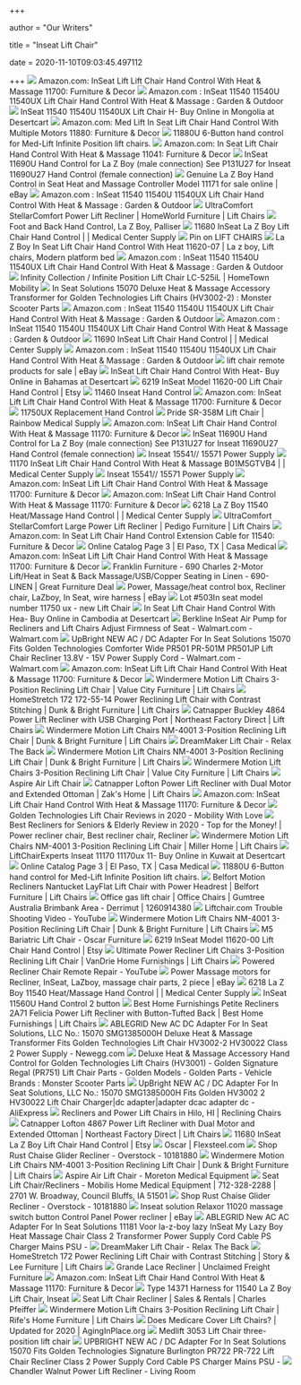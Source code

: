 +++
        
author = "Our Writers"
        
title = "Inseat Lift Chair"
        
date = 2020-11-10T09:03:45.497112
        
+++
[ ![](https://images-na.ssl-images-amazon.com/images/I/61Q2fIkOBKL._AC_SL1024_.jpg)](https://images-na.ssl-images-amazon.com/images/I/61Q2fIkOBKL._AC_SL1024_.jpg) Amazon.com: InSeat Lift Lift Chair Hand Control With Heat & Massage 11700:  Furniture & Decor
[ ![](https://images-na.ssl-images-amazon.com/images/I/5146oh2oBxL._AC_SY450_.jpg)](https://images-na.ssl-images-amazon.com/images/I/5146oh2oBxL._AC_SY450_.jpg) Amazon.com : InSeat 11540 11540U 11540UX Lift Chair Hand Control With Heat  & Massage : Garden & Outdoor
[ ![](https://m.media-amazon.com/images/I/41f1DVviO8L.jpg)](https://m.media-amazon.com/images/I/41f1DVviO8L.jpg) InSeat 11540 11540U 11540UX Lift Chair H- Buy Online in Mongolia at  Desertcart
[ ![](https://images-na.ssl-images-amazon.com/images/I/71PjikM7x1L._AC_SL1027_.jpg)](https://images-na.ssl-images-amazon.com/images/I/71PjikM7x1L._AC_SL1027_.jpg) Amazon.com: Med Lift In Seat Lift Chair Hand Control With Multiple Motors  11880: Furniture & Decor
[ ![](https://www.liftchair.com/catalog/med-lift-inseat-11880u_802_detail.jpg)](https://www.liftchair.com/catalog/med-lift-inseat-11880u_802_detail.jpg) 11880U 6-Button hand control for Med-Lift Infinite Position lift chairs.
[ ![](https://images-na.ssl-images-amazon.com/images/I/61WRp6yEsxL._AC_SL1024_.jpg)](https://images-na.ssl-images-amazon.com/images/I/61WRp6yEsxL._AC_SL1024_.jpg) Amazon.com: In Seat Lift Chair Hand Control With Heat & Massage 11041:  Furniture & Decor
[ ![](https://www.liftchair.com/catalog/p131_inseat-11690u_1864_detail.jpg)](https://www.liftchair.com/catalog/p131_inseat-11690u_1864_detail.jpg) InSeat 11690U Hand Control for La Z Boy (male connection) See P131U27 for  Inseat 11690U27 Hand Control (female connection)
[ ![](https://i.ebayimg.com/images/g/yA8AAOSws-xe-N-u/s-l1600.jpg)](https://i.ebayimg.com/images/g/yA8AAOSws-xe-N-u/s-l1600.jpg) Genuine La Z Boy Hand Control in Seat Heat and Massage Controller Model  11171 for sale online | eBay
[ ![](https://images-na.ssl-images-amazon.com/images/I/812Yngs%2BrTL._AC_SY606_.jpg)](https://images-na.ssl-images-amazon.com/images/I/812Yngs%2BrTL._AC_SY606_.jpg) Amazon.com : InSeat 11540 11540U 11540UX Lift Chair Hand Control With Heat  & Massage : Garden & Outdoor
[ ![](https://imageresizer.furnituredealer.net/img/remote/images.furnituredealer.net/img/products%2Fultracomfort%2Fcolor%2Fstellarcomfort_uc550-lrg-coffeehouse-b3.jpg?width=878&height=600&scale=both&trim.threshold=80)](https://imageresizer.furnituredealer.net/img/remote/images.furnituredealer.net/img/products%2Fultracomfort%2Fcolor%2Fstellarcomfort_uc550-lrg-coffeehouse-b3.jpg?width=878&height=600&scale=both&trim.threshold=80) UltraComfort StellarComfort Power Lift Recliner | HomeWorld Furniture | Lift  Chairs
[ ![](https://www.liftchair.com/catalog/11680a_2219_detail.jpg)](https://www.liftchair.com/catalog/11680a_2219_detail.jpg) Foot and Back Hand Control, La Z Boy, Palliser
[ ![](https://medicalcentersupply.com/wp-content/uploads/2018/11/11680-175x300.jpg)](https://medicalcentersupply.com/wp-content/uploads/2018/11/11680-175x300.jpg) 11680 InSeat La Z Boy Lift Chair Hand Control | | Medical Center Supply
[ ![](https://i.pinimg.com/564x/61/d7/0e/61d70eaedc3eb9d8792be1749c272545.jpg)](https://i.pinimg.com/564x/61/d7/0e/61d70eaedc3eb9d8792be1749c272545.jpg) Pin on LIFT CHAIRS
[ ![](https://i.pinimg.com/originals/e9/99/ea/e999ead69af40018dc482ef010c73f2f.jpg)](https://i.pinimg.com/originals/e9/99/ea/e999ead69af40018dc482ef010c73f2f.jpg) La Z Boy In Seat Lift Chair Hand Control With Heat 11620-07 | La z boy, Lift  chairs, Modern platform bed
[ ![](https://images-na.ssl-images-amazon.com/images/I/61t8hJsCkZL._AC_SX679_.jpg)](https://images-na.ssl-images-amazon.com/images/I/61t8hJsCkZL._AC_SX679_.jpg) Amazon.com : InSeat 11540 11540U 11540UX Lift Chair Hand Control With Heat  & Massage : Garden & Outdoor
[ ![](https://htmia.com/media/catalog/product/cache/c152aa7b1168fd895921c4b94cfb8ea3/5/2/525_3_2.png)](https://htmia.com/media/catalog/product/cache/c152aa7b1168fd895921c4b94cfb8ea3/5/2/525_3_2.png) Infinity Collection / Infinite Position Lift Chair LC-525iL | HomeTown  Mobility
[ ![](https://www.monsterscooterparts.com/media/catalog/product/cache/1/image/9df78eab33525d08d6e5fb8d27136e95/g/4/g45-6195_4.jpg)](https://www.monsterscooterparts.com/media/catalog/product/cache/1/image/9df78eab33525d08d6e5fb8d27136e95/g/4/g45-6195_4.jpg) In Seat Solutions 15070 Deluxe Heat & Massage Accessory Transformer for  Golden Technologies Lift Chairs (HV3002-2) : Monster Scooter Parts
[ ![](https://images-na.ssl-images-amazon.com/images/I/61M4LZX03kL._AC_SY355_.jpg)](https://images-na.ssl-images-amazon.com/images/I/61M4LZX03kL._AC_SY355_.jpg) Amazon.com : InSeat 11540 11540U 11540UX Lift Chair Hand Control With Heat  & Massage : Garden & Outdoor
[ ![](https://images-na.ssl-images-amazon.com/images/I/81Iap-rj25L._AC_SY679_.jpg)](https://images-na.ssl-images-amazon.com/images/I/81Iap-rj25L._AC_SY679_.jpg) Amazon.com : InSeat 11540 11540U 11540UX Lift Chair Hand Control With Heat  & Massage : Garden & Outdoor
[ ![](https://i0.wp.com/medicalcentersupply.com/wp-content/uploads/2018/11/11690-Full-150x150.jpg?fit=150%2C150&ssl=1)](https://i0.wp.com/medicalcentersupply.com/wp-content/uploads/2018/11/11690-Full-150x150.jpg?fit=150%2C150&ssl=1) 11690 InSeat Lift Chair Hand Control | | Medical Center Supply
[ ![](https://images-na.ssl-images-amazon.com/images/I/71Cv0tdv4EL._AC_SY741_.jpg)](https://images-na.ssl-images-amazon.com/images/I/71Cv0tdv4EL._AC_SY741_.jpg) Amazon.com : InSeat 11540 11540U 11540UX Lift Chair Hand Control With Heat  & Massage : Garden & Outdoor
[ ![](https://i.ebayimg.com/thumbs/images/g/4RwAAOSwPSNfhby6/s-l300.jpg)](https://i.ebayimg.com/thumbs/images/g/4RwAAOSwPSNfhby6/s-l300.jpg) lift chair remote products for sale | eBay
[ ![](https://m.media-amazon.com/images/I/51UrTN7lEqL.jpg)](https://m.media-amazon.com/images/I/51UrTN7lEqL.jpg) InSeat Lift Chair Hand Control With Heat- Buy Online in Bahamas at  Desertcart
[ ![](https://i.etsystatic.com/20611928/r/il/55e2b0/1948153140/il_570xN.1948153140_f6bb.jpg)](https://i.etsystatic.com/20611928/r/il/55e2b0/1948153140/il_570xN.1948153140_f6bb.jpg) 6219 InSeat Model 11620-00 Lift Chair Hand Control | Etsy
[ ![](https://www.liftchair.com/catalog/photo1_439_detail.jpg)](https://www.liftchair.com/catalog/photo1_439_detail.jpg) 11460 Inseat Hand Control
[ ![](https://images-na.ssl-images-amazon.com/images/I/41nK9UDVPEL._AC_.jpg)](https://images-na.ssl-images-amazon.com/images/I/41nK9UDVPEL._AC_.jpg) Amazon.com: InSeat Lift Lift Chair Hand Control With Heat & Massage 11700:  Furniture & Decor
[ ![](https://www.liftchair.com/catalog/11750ux-inseat-hand-control_113_detail.jpg)](https://www.liftchair.com/catalog/11750ux-inseat-hand-control_113_detail.jpg) 11750UX Replacement Hand Control
[ ![](https://rainbowmedicalsupplies.com/wp-content/uploads/2015/01/LC-358-Lifted-DeepSky-Serta-3-13-600x600.jpg)](https://rainbowmedicalsupplies.com/wp-content/uploads/2015/01/LC-358-Lifted-DeepSky-Serta-3-13-600x600.jpg) Pride SR-358M Lift Chair | Rainbow Medical Supply
[ ![](https://images-na.ssl-images-amazon.com/images/I/617iTpxQeHL._AC_UL160_SR160,160_.jpg)](https://images-na.ssl-images-amazon.com/images/I/617iTpxQeHL._AC_UL160_SR160,160_.jpg) Amazon.com: InSeat Lift Chair Hand Control With Heat & Massage 11170:  Furniture & Decor
[ ![](https://www.liftchair.com/catalog/inseat_11690u_hand_control_back_55_detail.jpg)](https://www.liftchair.com/catalog/inseat_11690u_hand_control_back_55_detail.jpg) InSeat 11690U Hand Control for La Z Boy (male connection) See P131U27 for  Inseat 11690U27 Hand Control (female connection)
[ ![](https://www.liftchair.com/catalog/img_1811_2259_detail.jpg)](https://www.liftchair.com/catalog/img_1811_2259_detail.jpg) Inseat 15541// 15571 Power Supply
[ ![](https://i2.wp.com/medicalcentersupply.com/wp-content/uploads/11750A.jpg?resize=300%2C300&ssl=1)](https://i2.wp.com/medicalcentersupply.com/wp-content/uploads/11750A.jpg?resize=300%2C300&ssl=1) 11170 InSeat Lift Chair Hand Control With Heat & Massage B01M5GTVB4 | |  Medical Center Supply
[ ![](https://www.liftchair.com/catalog/15523small_1718_detail.jpg)](https://www.liftchair.com/catalog/15523small_1718_detail.jpg) Inseat 15541// 15571 Power Supply
[ ![](https://m.media-amazon.com/images/I/61Hv17DOJ-L._AC_SS350_.jpg)](https://m.media-amazon.com/images/I/61Hv17DOJ-L._AC_SS350_.jpg) Amazon.com: InSeat Lift Lift Chair Hand Control With Heat & Massage 11700:  Furniture & Decor
[ ![](https://m.media-amazon.com/images/I/81JxUOOSFTL._AC_SS350_.jpg)](https://m.media-amazon.com/images/I/81JxUOOSFTL._AC_SS350_.jpg) Amazon.com: InSeat Lift Chair Hand Control With Heat & Massage 11170:  Furniture & Decor
[ ![](https://i1.wp.com/medicalcentersupply.com/wp-content/uploads/2018/10/6218-Controller.jpg?fit=600%2C600&ssl=1)](https://i1.wp.com/medicalcentersupply.com/wp-content/uploads/2018/10/6218-Controller.jpg?fit=600%2C600&ssl=1) 6218 La Z Boy 11540 Heat/Massage Hand Control | | Medical Center Supply
[ ![](https://imageresizer.furnituredealer.net/img/remote/images.furnituredealer.net/img/products%2Fultracomfort%2Fcolor%2Fstellarcomfort_uc550-l-almond-b1.jpg?width=878&height=600&scale=both&trim.threshold=80)](https://imageresizer.furnituredealer.net/img/remote/images.furnituredealer.net/img/products%2Fultracomfort%2Fcolor%2Fstellarcomfort_uc550-l-almond-b1.jpg?width=878&height=600&scale=both&trim.threshold=80) UltraComfort StellarComfort Large Power Lift Recliner | Pedigo Furniture | Lift  Chairs
[ ![](https://images-na.ssl-images-amazon.com/images/I/41mGkLapHpL._AC_UL600_SR600,600_.jpg)](https://images-na.ssl-images-amazon.com/images/I/41mGkLapHpL._AC_UL600_SR600,600_.jpg) Amazon.com: In Seat Lift Chair Hand Control Extension Cable for 11540:  Furniture & Decor
[ ![](https://cdn.website.thryv.com/1eb6780b73c3414f9125394b6e9468c9/dms3rep/multi/LC-525iPW-Durasoft-Deep-Sky.jpg)](https://cdn.website.thryv.com/1eb6780b73c3414f9125394b6e9468c9/dms3rep/multi/LC-525iPW-Durasoft-Deep-Sky.jpg) Online Catalog Page 3 | El Paso, TX | Casa Medical
[ ![](https://m.media-amazon.com/images/I/81w6pNCXTVL._AC_SS350_.jpg)](https://m.media-amazon.com/images/I/81w6pNCXTVL._AC_SS350_.jpg) Amazon.com: InSeat Lift Lift Chair Hand Control With Heat & Massage 11700:  Furniture & Decor
[ ![](https://greatfurnituredeal.com/media/catalog/product/cache/96ecf088ce8f63d57cd5da7bc572a359/l/i/linen0.jpg)](https://greatfurnituredeal.com/media/catalog/product/cache/96ecf088ce8f63d57cd5da7bc572a359/l/i/linen0.jpg) Franklin Furniture - 690 Charles 2-Motor Lift/Heat in Seat & Back  Massage/USB/Copper Seating in Linen - 690-LINEN | Great Furniture Deal
[ ![](https://i.ebayimg.com/images/g/hw4AAOSwQmhegiMY/s-l400.jpg)](https://i.ebayimg.com/images/g/hw4AAOSwQmhegiMY/s-l400.jpg) Power, Massage/heat control box, Recliner chair, LaZboy, In Seat, wire  harness | eBay
[ ![](https://bid.hostetterauctioneers.com/images/lot/1084/10845085_0.jpg?1560889926)](https://bid.hostetterauctioneers.com/images/lot/1084/10845085_0.jpg?1560889926) Lot #503In seat model number 11750 ux - new Lift Chair
[ ![](https://m.media-amazon.com/images/I/412EYXh10UL.jpg)](https://m.media-amazon.com/images/I/412EYXh10UL.jpg) In Seat Lift Chair Hand Control With Hea- Buy Online in Cambodia at  Desertcart
[ ![](https://i5.walmartimages.com/asr/ead0bc10-8010-4f37-ab23-89753a8df7c3_1.fdf4b4471287bb982f1d5414ae258e6b.jpeg)](https://i5.walmartimages.com/asr/ead0bc10-8010-4f37-ab23-89753a8df7c3_1.fdf4b4471287bb982f1d5414ae258e6b.jpeg) Berkline InSeat Air Pump for Recliners and Lift Chairs Adjust Firmness of  Seat - Walmart.com - Walmart.com
[ ![](https://i5.walmartimages.com/asr/f4c2c30c-1f5c-4339-ade2-85d8f9b97b8a_1.9e61052e679511538b4ffd533970e349.jpeg?odnWidth=612&odnHeight=612&odnBg=ffffff)](https://i5.walmartimages.com/asr/f4c2c30c-1f5c-4339-ade2-85d8f9b97b8a_1.9e61052e679511538b4ffd533970e349.jpeg?odnWidth=612&odnHeight=612&odnBg=ffffff) UpBright NEW AC / DC Adapter For In Seat Solutions 15070 Fits Golden  Technologies Comforter Wide PR501 PR-501M PR501JP Lift Chair Recliner 13.8V  - 15V Power Supply Cord - Walmart.com - Walmart.com
[ ![](https://m.media-amazon.com/images/I/61fSIHdk8oL._AC_SS350_.jpg)](https://m.media-amazon.com/images/I/61fSIHdk8oL._AC_SS350_.jpg) Amazon.com: InSeat Lift Lift Chair Hand Control With Heat & Massage 11700:  Furniture & Decor
[ ![](https://imageresizer.furnituredealer.net/img/remote/images.furnituredealer.net/img/products%2Fwindermere_motion%2Fcolor%2Flift%20chairs%20br_as-4001%20chocolate-b2.jpg?width=878&height=600&scale=both&trim.threshold=80)](https://imageresizer.furnituredealer.net/img/remote/images.furnituredealer.net/img/products%2Fwindermere_motion%2Fcolor%2Flift%20chairs%20br_as-4001%20chocolate-b2.jpg?width=878&height=600&scale=both&trim.threshold=80) Windermere Motion Lift Chairs 3-Position Reclining Lift Chair | Value City  Furniture | Lift Chairs
[ ![](https://images.furnituredealer.net/img/products%2Fhomestretch%2Fcolor%2F172-173364835_172-55-14-b1.jpg)](https://images.furnituredealer.net/img/products%2Fhomestretch%2Fcolor%2F172-173364835_172-55-14-b1.jpg) HomeStretch 172 172-55-14 Power Reclining Lift Chair with Contrast  Stitching | Dunk & Bright Furniture | Lift Chairs
[ ![](https://imageresizer.furnituredealer.net/img/remote/images.furnituredealer.net/img/products%2Fcatnapper%2Fcolor%2Fbuckley--1107172839_4864-2792-28-b1.jpg?width=878&height=600&scale=both&trim.threshold=80)](https://imageresizer.furnituredealer.net/img/remote/images.furnituredealer.net/img/products%2Fcatnapper%2Fcolor%2Fbuckley--1107172839_4864-2792-28-b1.jpg?width=878&height=600&scale=both&trim.threshold=80) Catnapper Buckley 4864 Power Lift Recliner with USB Charging Port |  Northeast Factory Direct | Lift Chairs
[ ![](https://imageresizer.furnituredealer.net/img/remote/images.furnituredealer.net/img/products%2Fwindermere_motion%2Fcolor%2Flift%20chairs%20br_nm-4001%20popstitch%20java-b1.jpg?width=878&height=600&scale=both&trim.threshold=80)](https://imageresizer.furnituredealer.net/img/remote/images.furnituredealer.net/img/products%2Fwindermere_motion%2Fcolor%2Flift%20chairs%20br_nm-4001%20popstitch%20java-b1.jpg?width=878&height=600&scale=both&trim.threshold=80) Windermere Motion Lift Chairs NM-4001 3-Position Reclining Lift Chair |  Dunk & Bright Furniture | Lift Chairs
[ ![](https://cdn.shopify.com/s/files/1/0011/1273/5803/products/GoldenTech_DreamMaker-Carmel-MicroSuede_envir_c-png_800x.png?v=1587076909)](https://cdn.shopify.com/s/files/1/0011/1273/5803/products/GoldenTech_DreamMaker-Carmel-MicroSuede_envir_c-png_800x.png?v=1587076909) DreamMaker Lift Chair - Relax The Back
[ ![](https://imageresizer.furnituredealer.net/img/remote/images.furnituredealer.net/img/products%2Fwindermere_motion%2Fcolor%2Flift%20chairs%20br_nm-4001%20popstitch%20java-b5.jpg?width=878&height=600&scale=both&trim.threshold=80)](https://imageresizer.furnituredealer.net/img/remote/images.furnituredealer.net/img/products%2Fwindermere_motion%2Fcolor%2Flift%20chairs%20br_nm-4001%20popstitch%20java-b5.jpg?width=878&height=600&scale=both&trim.threshold=80) Windermere Motion Lift Chairs NM-4001 3-Position Reclining Lift Chair |  Dunk & Bright Furniture | Lift Chairs
[ ![](https://imageresizer.furnituredealer.net/img/remote/images.furnituredealer.net/img/products%2Fwindermere_motion%2Fcolor%2Flift%20chairs%20br_as-4001%20chocolate-b4.jpg?width=878&height=600&scale=both&trim.threshold=80)](https://imageresizer.furnituredealer.net/img/remote/images.furnituredealer.net/img/products%2Fwindermere_motion%2Fcolor%2Flift%20chairs%20br_as-4001%20chocolate-b4.jpg?width=878&height=600&scale=both&trim.threshold=80) Windermere Motion Lift Chairs 3-Position Reclining Lift Chair | Value City  Furniture | Lift Chairs
[ ![](https://www.mobilityhq.com.au/assets/full/CHP198870.png?20190408111452)](https://www.mobilityhq.com.au/assets/full/CHP198870.png?20190408111452) Aspire Air Lift Chair
[ ![](https://images.furnituredealer.net/img/products%2Fcatnapper%2Fcolor%2Flofton--1107172839_4867-2878-28-b2.jpg)](https://images.furnituredealer.net/img/products%2Fcatnapper%2Fcolor%2Flofton--1107172839_4867-2878-28-b2.jpg) Catnapper Lofton Power Lift Recliner with Dual Motor and Extended Ottoman |  Zak's Home | Lift Chairs
[ ![](https://m.media-amazon.com/images/I/41ehTWCivcL._AC_SS350_.jpg)](https://m.media-amazon.com/images/I/41ehTWCivcL._AC_SS350_.jpg) Amazon.com: InSeat Lift Chair Hand Control With Heat & Massage 11170:  Furniture & Decor
[ ![](https://www.mobilitywithlove.com/wp-content/uploads/2020/07/golden-technologies-lift-chair-reviews.jpg)](https://www.mobilitywithlove.com/wp-content/uploads/2020/07/golden-technologies-lift-chair-reviews.jpg) Golden Technologies Lift Chair Reviews in 2020 - Mobility With Love
[ ![](https://i.pinimg.com/736x/7b/87/8f/7b878fe1ec96098eba30ac841fe30911.jpg)](https://i.pinimg.com/736x/7b/87/8f/7b878fe1ec96098eba30ac841fe30911.jpg) Best Recliners for Seniors & Elderly Review in 2020 - Top for the Money! |  Power recliner chair, Best recliner chair, Recliner
[ ![](https://imageresizer.furnituredealer.net/img/remote/images.furnituredealer.net/img/products%2Fwindermere_motion%2Fcolor%2Flift%20chairs%20br_as-4001%20linen-b1.jpg?width=878&height=600&scale=both&trim.threshold=80)](https://imageresizer.furnituredealer.net/img/remote/images.furnituredealer.net/img/products%2Fwindermere_motion%2Fcolor%2Flift%20chairs%20br_as-4001%20linen-b1.jpg?width=878&height=600&scale=both&trim.threshold=80) Windermere Motion Lift Chairs NM-4001 3-Position Reclining Lift Chair |  Miller Home | Lift Chairs
[ ![](https://m.media-amazon.com/images/I/410P+7bBaFL.jpg)](https://m.media-amazon.com/images/I/410P+7bBaFL.jpg) LiftChairExperts Inseat 11170 11170ux 11- Buy Online in Kuwait at Desertcart
[ ![](https://cdn.website.thryv.com/1eb6780b73c3414f9125394b6e9468c9/dms3rep/multi/LC-358L-Crypton-Aria-Lazuli.jpg)](https://cdn.website.thryv.com/1eb6780b73c3414f9125394b6e9468c9/dms3rep/multi/LC-358L-Crypton-Aria-Lazuli.jpg) Online Catalog Page 3 | El Paso, TX | Casa Medical
[ ![](https://www.liftchair.com/catalog/med-lift-inseat-11880u-cable-box_1418_detail.jpg)](https://www.liftchair.com/catalog/med-lift-inseat-11880u-cable-box_1418_detail.jpg) 11880U 6-Button hand control for Med-Lift Infinite Position lift chairs.
[ ![](https://imageresizer.furnituredealer.net/img/remote/images.furnituredealer.net/img/products%2Fsouthern_motion%2Fcolor%2Fsouthern%20motion%20recliners_2130-b2.jpg?width=878&height=600&scale=both&trim.threshold=80)](https://imageresizer.furnituredealer.net/img/remote/images.furnituredealer.net/img/products%2Fsouthern_motion%2Fcolor%2Fsouthern%20motion%20recliners_2130-b2.jpg?width=878&height=600&scale=both&trim.threshold=80) Belfort Motion Recliners Nantucket LayFlat Lift Chair with Power Headrest |  Belfort Furniture | Lift Chairs
[ ![](https://i.ebayimg.com/00/s/MTYwMFgxMjAw/z/yiMAAOSwh1tfp25i/$_58.JPG)](https://i.ebayimg.com/00/s/MTYwMFgxMjAw/z/yiMAAOSwh1tfp25i/$_58.JPG) Office gas lift chair | Office Chairs | Gumtree Australia Brimbank Area -  Derrimut | 1260914380
[ ![](https://i.ytimg.com/vi/3SHc5N9v0cM/maxresdefault.jpg)](https://i.ytimg.com/vi/3SHc5N9v0cM/maxresdefault.jpg) Liftchair.com Trouble Shooting Video - YouTube
[ ![](https://imageresizer.furnituredealer.net/img/remote/images.furnituredealer.net/img/products%2Fwindermere_motion%2Fcolor%2Flift%20chairs%20br_nm-4001%20popstitch%20java-b7.jpg?width=878&height=600&scale=both&trim.threshold=80)](https://imageresizer.furnituredealer.net/img/remote/images.furnituredealer.net/img/products%2Fwindermere_motion%2Fcolor%2Flift%20chairs%20br_nm-4001%20popstitch%20java-b7.jpg?width=878&height=600&scale=both&trim.threshold=80) Windermere Motion Lift Chairs NM-4001 3-Position Reclining Lift Chair |  Dunk & Bright Furniture | Lift Chairs
[ ![](http://oscarfurniture.com.au/wp-content/uploads/2017/11/M5_650_6-e1517288544793.jpg)](http://oscarfurniture.com.au/wp-content/uploads/2017/11/M5_650_6-e1517288544793.jpg) M5 Bariatric Lift Chair - Oscar Furniture
[ ![](https://i.etsystatic.com/20611928/r/il/c95b44/1948153296/il_570xN.1948153296_m4v4.jpg)](https://i.etsystatic.com/20611928/r/il/c95b44/1948153296/il_570xN.1948153296_m4v4.jpg) 6219 InSeat Model 11620-00 Lift Chair Hand Control | Etsy
[ ![](https://imageresizer.furnituredealer.net/img/remote/images.furnituredealer.net/img/products%2Fwindermere_motion%2Fcolor%2Flift%20chairs%20br_as-4001%20chocolate-b2.jpg?w=300&h=300&trim.threshold=80)](https://imageresizer.furnituredealer.net/img/remote/images.furnituredealer.net/img/products%2Fwindermere_motion%2Fcolor%2Flift%20chairs%20br_as-4001%20chocolate-b2.jpg?w=300&h=300&trim.threshold=80) Ultimate Power Recliner Lift Chairs 3-Position Reclining Lift Chair |  VanDrie Home Furnishings | Lift Chairs
[ ![](https://i.ytimg.com/vi/46_g8rnjjm4/maxresdefault.jpg)](https://i.ytimg.com/vi/46_g8rnjjm4/maxresdefault.jpg) Powered Recliner Chair Remote Repair - YouTube
[ ![](https://i.ebayimg.com/images/g/dFwAAOSwRsJegf9v/s-l300.jpg)](https://i.ebayimg.com/images/g/dFwAAOSwRsJegf9v/s-l300.jpg) Power Massage motors for Recliner, InSeat, LaZboy, massage chair parts, 2  piece | eBay
[ ![](https://i1.wp.com/medicalcentersupply.com/wp-content/uploads/2018/10/6218-Plug.jpg?fit=600%2C600&ssl=1)](https://i1.wp.com/medicalcentersupply.com/wp-content/uploads/2018/10/6218-Plug.jpg?fit=600%2C600&ssl=1) 6218 La Z Boy 11540 Heat/Massage Hand Control | | Medical Center Supply
[ ![](https://www.liftchair.com/catalog/round_5_pin_918_detail.jpg)](https://www.liftchair.com/catalog/round_5_pin_918_detail.jpg) InSeat 11560U Hand Control 2 button
[ ![](https://imageresizer.furnituredealer.net/img/remote/images.furnituredealer.net/img/products%2Fbest_home_furnishings%2Fcolor%2Fpetite%20recliners_2a71-18882c-b1.jpg?w=300&h=300&trim.threshold=80)](https://imageresizer.furnituredealer.net/img/remote/images.furnituredealer.net/img/products%2Fbest_home_furnishings%2Fcolor%2Fpetite%20recliners_2a71-18882c-b1.jpg?w=300&h=300&trim.threshold=80) Best Home Furnishings Petite Recliners 2A71 Felicia Power Lift Recliner  with Button-Tufted Back | Best Home Furnishings | Lift Chairs
[ ![](https://c1.neweggimages.com/ProductImageCompressAll1280/AAPW_1_201808121455990986.jpg)](https://c1.neweggimages.com/ProductImageCompressAll1280/AAPW_1_201808121455990986.jpg) ABLEGRID New AC DC Adapter For In Seat Solutions, LLC No.: 15070  SMG1385000H Deluxe Heat & Massage Transformer Fits Golden Technologies Lift  Chair HV3002-2 HV30022 Class 2 Power Supply - Newegg.com
[ ![](https://www.monsterscooterparts.com/media/catalog/product/h/e/heat-massage-hand-control-hv3001-goldentech-lift-chairs_2.jpg)](https://www.monsterscooterparts.com/media/catalog/product/h/e/heat-massage-hand-control-hv3001-goldentech-lift-chairs_2.jpg) Deluxe Heat & Massage Accessory Hand Control for Golden Technologies Lift  Chairs (HV3001) - Golden Signature Regal (PR751) Lift Chair Parts - Golden  Models - Golden Parts - Vehicle Brands : Monster Scooter Parts
[ ![](https://ae01.alicdn.com/kf/HTB1FhVZKpXXXXcBXVXXq6xXFXXXc/UpBright-NEW-AC-DC-Adapter-For-In-Seat-Solutions-LLC-No-15070-SMG1385000H-Fits-Golden-HV3002.jpg_Q90.jpg_.webp)](https://ae01.alicdn.com/kf/HTB1FhVZKpXXXXcBXVXXq6xXFXXXc/UpBright-NEW-AC-DC-Adapter-For-In-Seat-Solutions-LLC-No-15070-SMG1385000H-Fits-Golden-HV3002.jpg_Q90.jpg_.webp) UpBright NEW AC / DC Adapter For In Seat Solutions, LLC No.: 15070  SMG1385000H Fits Golden HV3002 2 HV30022 Lift Chair Charger|dc  adapter|adapter dcac adapter dc - AliExpress
[ ![](https://yamadafurniture-hi.com/wp-content/uploads/10537a.jpg)](https://yamadafurniture-hi.com/wp-content/uploads/10537a.jpg) Recliners and Power Lift Chairs in Hilo, HI | Reclining Chairs
[ ![](https://imageresizer.furnituredealer.net/img/remote/images.furnituredealer.net/img/products%2Fcatnapper%2Fcolor%2Flofton--1107172839_4867-2878-19-b1.jpg?width=878&height=600&scale=both&trim.threshold=80)](https://imageresizer.furnituredealer.net/img/remote/images.furnituredealer.net/img/products%2Fcatnapper%2Fcolor%2Flofton--1107172839_4867-2878-19-b1.jpg?width=878&height=600&scale=both&trim.threshold=80) Catnapper Lofton 4867 Power Lift Recliner with Dual Motor and Extended  Ottoman | Northeast Factory Direct | Lift Chairs
[ ![](https://i.etsystatic.com/20611928/r/il/60cd33/1950868252/il_300x300.1950868252_jgl9.jpg)](https://i.etsystatic.com/20611928/r/il/60cd33/1950868252/il_300x300.1950868252_jgl9.jpg) 11680 InSeat La Z Boy Lift Chair Hand Control | Etsy
[ ![](https://d31ikq5huyrp6b.cloudfront.net/styles/zoom/s3/s3fs-public/salsify_managed_photos/2019/08/28/zauk0ubk00zpm1n9jpgu.jpg?k0dEto1PP.NfeoOHtHwzcZrcz_gQ4rE8&itok=6g5wN43n)](https://d31ikq5huyrp6b.cloudfront.net/styles/zoom/s3/s3fs-public/salsify_managed_photos/2019/08/28/zauk0ubk00zpm1n9jpgu.jpg?k0dEto1PP.NfeoOHtHwzcZrcz_gQ4rE8&itok=6g5wN43n) Oscar | Flexsteel.com
[ ![](https://ak1.ostkcdn.com/images/products/10181880/Rust-Chaise-Glider-Recliner-5e9574f7-a90e-49a5-9e03-3d3764bc0039_600.jpg?impolicy=medium)](https://ak1.ostkcdn.com/images/products/10181880/Rust-Chaise-Glider-Recliner-5e9574f7-a90e-49a5-9e03-3d3764bc0039_600.jpg?impolicy=medium) Shop Rust Chaise Glider Recliner - Overstock - 10181880
[ ![](https://imageresizer.furnituredealer.net/img/remote/images.furnituredealer.net/img/products%2Fwindermere_motion%2Fcolor%2Flift%20chairs%20br_nm-4001%20popstitch%20java-b9.jpg?width=878&height=600&scale=both&trim.threshold=80)](https://imageresizer.furnituredealer.net/img/remote/images.furnituredealer.net/img/products%2Fwindermere_motion%2Fcolor%2Flift%20chairs%20br_nm-4001%20popstitch%20java-b9.jpg?width=878&height=600&scale=both&trim.threshold=80) Windermere Motion Lift Chairs NM-4001 3-Position Reclining Lift Chair |  Dunk & Bright Furniture | Lift Chairs
[ ![](https://www.moretonmedicalequipment.com.au/wp-content/uploads/2019/02/aspire-air-lift-chair-1a-640x640-1-300x375.jpg)](https://www.moretonmedicalequipment.com.au/wp-content/uploads/2019/02/aspire-air-lift-chair-1a-640x640-1-300x375.jpg) Aspire Air Lift Chair - Moreton Medical Equipment
[ ![](http://www.mobilismed.com/uploads/6/9/7/0/69706159/1647175212_orig.png)](http://www.mobilismed.com/uploads/6/9/7/0/69706159/1647175212_orig.png) Seat Lift Chair/Recliners - Mobilis Home Medical Equipment | 712-328-2288 |  2701 W. Broadway, Council Bluffs, IA 51501
[ ![](https://ak1.ostkcdn.com/images/products/10181880/Rust-Chaise-Glider-Recliner-5e9574f7-a90e-49a5-9e03-3d3764bc0039.jpg)](https://ak1.ostkcdn.com/images/products/10181880/Rust-Chaise-Glider-Recliner-5e9574f7-a90e-49a5-9e03-3d3764bc0039.jpg) Shop Rust Chaise Glider Recliner - Overstock - 10181880
[ ![](https://i.ebayimg.com/images/g/jPsAAOSwVnlah6kE/s-l300.jpg)](https://i.ebayimg.com/images/g/jPsAAOSwVnlah6kE/s-l300.jpg) Inseat solution Relaxor 11020 massage switch button Control Panel Power  recliner | eBay
[ ![](https://c1.neweggimages.com/ProductImageCompressAll1280/V27B_1_201901031637659669.jpg)](https://c1.neweggimages.com/ProductImageCompressAll1280/V27B_1_201901031637659669.jpg) ABLEGRID New AC AC Adapter For In Seat Solutions 11181 Voor la-z-boy lazy  InSeat My Lazy Boy Heat Massage Chair Class 2 Transformer Power Supply Cord  Cable PS Charger Mains PSU -
[ ![](http://cdn.shopify.com/s/files/1/0011/1273/5803/products/DreamMaker_PillowMovement_Shadow_clip_WEB_c-j_600x.jpg?v=1587402478)](http://cdn.shopify.com/s/files/1/0011/1273/5803/products/DreamMaker_PillowMovement_Shadow_clip_WEB_c-j_600x.jpg?v=1587402478) DreamMaker Lift Chair - Relax The Back
[ ![](https://images.furnituredealer.net/img/products%2Fhomestretch%2Fcolor%2F172-173364835_172-55-21-b1.jpg)](https://images.furnituredealer.net/img/products%2Fhomestretch%2Fcolor%2F172-173364835_172-55-21-b1.jpg) HomeStretch 172 Power Reclining Lift Chair with Contrast Stitching | Story  & Lee Furniture | Lift Chairs
[ ![](https://ik.imagekit.io/thefurnituremart/images/thumbs/0080580_grande-lace-recliner.jpg)](https://ik.imagekit.io/thefurnituremart/images/thumbs/0080580_grande-lace-recliner.jpg) Grande Lace Recliner | Unclaimed Freight Furniture
[ ![](https://images-na.ssl-images-amazon.com/images/I/41gyz7eDyQL._AC_UL160_SR160,160_.jpg)](https://images-na.ssl-images-amazon.com/images/I/41gyz7eDyQL._AC_UL160_SR160,160_.jpg) Amazon.com: InSeat Lift Chair Hand Control With Heat & Massage 11170:  Furniture & Decor
[ ![](https://www.liftchair.com/catalog/wiringharnessfor11540_221_detail.jpg)](https://www.liftchair.com/catalog/wiringharnessfor11540_221_detail.jpg) Type 14371 Harness for 11540 La Z Boy Lift Chair, Inseat
[ ![](https://static.wixstatic.com/media/67517d_5a1b4944afff4e26b9b6328e3e4c250e~mv2_d_4612_6370_s_4_2.jpg/v1/fill/w_492,h_606,al_c,q_80,usm_0.66_1.00_0.01/67517d_5a1b4944afff4e26b9b6328e3e4c250e~mv2_d_4612_6370_s_4_2.webp)](https://static.wixstatic.com/media/67517d_5a1b4944afff4e26b9b6328e3e4c250e~mv2_d_4612_6370_s_4_2.jpg/v1/fill/w_492,h_606,al_c,q_80,usm_0.66_1.00_0.01/67517d_5a1b4944afff4e26b9b6328e3e4c250e~mv2_d_4612_6370_s_4_2.webp) Seat Lift Chair Recliner | Sales & Rentals | Charles Pfeiffer
[ ![](https://imageresizer.furnituredealer.net/img/remote/images.furnituredealer.net/img/products%2Fwindermere_motion%2Fcolor%2Flift%20chairs%20br_nm-4001%20popstitch%20chianti-b3.jpg?width=878&height=600&scale=both&trim.threshold=80)](https://imageresizer.furnituredealer.net/img/remote/images.furnituredealer.net/img/products%2Fwindermere_motion%2Fcolor%2Flift%20chairs%20br_nm-4001%20popstitch%20chianti-b3.jpg?width=878&height=600&scale=both&trim.threshold=80) Windermere Motion Lift Chairs 3-Position Reclining Lift Chair | Rife's Home  Furniture | Lift Chairs
[ ![](https://aginginplace.org/wp-content/uploads/2018/10/lift-chair-recliners.jpg)](https://aginginplace.org/wp-content/uploads/2018/10/lift-chair-recliners.jpg) Does Medicare Cover Lift Chairs? | Updated for 2020 | AgingInPlace.org
[ ![](https://i0.wp.com/www.sawamed.com/sawamedwp/wp-content/uploads/2015/09/3053-Seated-600x6003.jpg?fit=600%2C600)](https://i0.wp.com/www.sawamed.com/sawamedwp/wp-content/uploads/2015/09/3053-Seated-600x6003.jpg?fit=600%2C600) Medlift 3053 Lift Chair three-position lift chair
[ ![](https://i5.walmartimages.com/asr/cd7bd920-2f9a-43b3-ab4b-997cdb3ca0b9_1.2b5b61bded97854b4f811d8b384d50c9.jpeg?odnWidth=612&odnHeight=612&odnBg=ffffff)](https://i5.walmartimages.com/asr/cd7bd920-2f9a-43b3-ab4b-997cdb3ca0b9_1.2b5b61bded97854b4f811d8b384d50c9.jpeg?odnWidth=612&odnHeight=612&odnBg=ffffff) UPBRIGHT NEW AC / DC Adapter For In Seat Solutions 15070 Fits Golden  Technologies Signature Burlington PR722 PR-722 Lift Chair Recliner Class 2  Power Supply Cord Cable PS Charger Mains PSU -
[ ![](https://smhttp-ssl-61502.nexcesscdn.net/media/catalog/product/cache/1/image/9df78eab33525d08d6e5fb8d27136e95/2/5/252674web.jpg)](https://smhttp-ssl-61502.nexcesscdn.net/media/catalog/product/cache/1/image/9df78eab33525d08d6e5fb8d27136e95/2/5/252674web.jpg) Chandler Walnut Power Lift Recliner - Living Room
